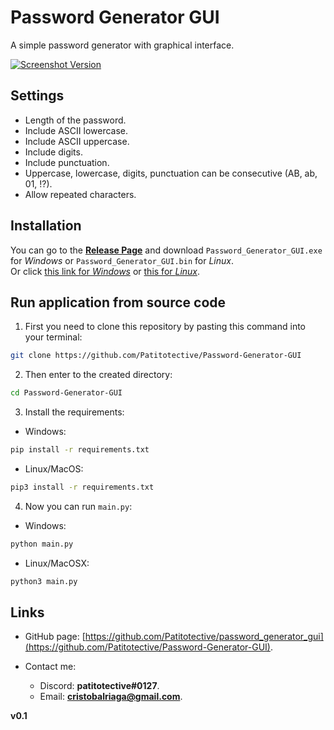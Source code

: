 # Password Generator GUI
A simple password generator with graphical interface.

[![Screenshot Version](https://github.com/Patitotective/password_generator_gui/blob/main/Images/screenshot.png)](https://github.com/Patitotective/password_generator_gui/blob/main/Images/screenshot.png)

## Settings
- Length of the password.
- Include ASCII lowercase.
- Include ASCII uppercase.
- Include digits.
- Include punctuation.
- Uppercase, lowercase, digits, punctuation can be consecutive (AB, ab, 01, !?).
- Allow repeated characters.

## Installation
You can go to the [**Release Page**](https://github.com/Patitotective/Password-Generator-GUI/releases/tag/v0.1) and download `Password_Generator_GUI.exe` for _Windows_ or `Password_Generator_GUI.bin` for _Linux_.  
Or click [this link for _Windows_](https://github.com/Patitotective/Password-Generator-GUI/releases/download/v0.1/Password_Generator_GUI.exe) or [this for _Linux_](https://github.com/Patitotective/Password-Generator-GUI/releases/download/v0.1/Password_Generator_GUI.bin).  

## Run application from source code
1. First you need to clone this repository by pasting this command into your terminal:
```bash
git clone https://github.com/Patitotective/Password-Generator-GUI
```
2. Then enter to the created directory:
```bash
cd Password-Generator-GUI
```
3. Install the requirements:
- Windows:
```bash
pip install -r requirements.txt
```
- Linux/MacOS:
```bash
pip3 install -r requirements.txt
```
4. Now you can run `main.py`:
- Windows:
```bash
python main.py
```
- Linux/MacOSX:
```bash
python3 main.py
``` 

## Links

- GitHub page: [https://github.com/Patitotective/password_generator_gui](https://github.com/Patitotective/Password-Generator-GUI).

- Contact me:
  - Discord: **patitotective#0127**.
  - Email: **cristobalriaga@gmail.com**.


**v0.1**
